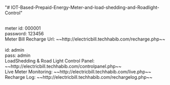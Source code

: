 "# IOT-Based-Prepaid-Energy-Meter-and-load-shedding-and-Roadlight-Control" 

<br>
        meter id: 000001<br>
        password: 123456<br>
        Meter Bill Recharge Url: ~~http://electricbill.techhabib.com/recharge.php~~<br>
<br>
         id: admin<br>
         pass: admin<br>
         LoadShedding & Road Light Control Panel: ~~http://electricbill.techhabib.com/controlpanel.php~~<br>
         Live Meter Monitoring: ~~http://electricbill.techhabib.com/live.php~~<br>
         Recharge Log: ~~http://electricbill.techhabib.com/rechargelog.php~~<br>
         
